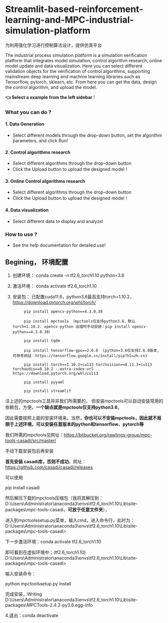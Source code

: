 # Streamlit-based-reinforcement-learning-and-MPC-industrial-simulation-platform
为利用强化学习进行控制算法设计，提供仿真平台

The industrial process simulation platform is a simulation verification platform that integrates model simulation, 
control algorithm research, online model update and data visualization. 
Here you can select different validation objects for the verification of control algorithms, 
supporting mainstream deep learning and machine learning libraries such as Tensorflow, pytorch, sklearn, etc. 
From here you can get the data, design the control algorithm, and upload the model. 

**👈 Select a example from the left sidebar** !

### What you can do ?

#### 1. Data Generation
- Select different models through the drop-down button, set the algorithm parameters, and click Run!

#### 2. Control algorithms research
- Select different algorithms through the drop-down button
- Click the Upload button to upload the designed model！

#### 3. Online Control algorithms research
- Select different algorithms through the drop-down button
- Click the Upload button to upload the designed model！

#### 4. Data visualization
- Select different data to display and analyze!

### How to use ?
- See the help documentation for detailed use!


## Begining，  环境配置

1. 创建环境： conda create -n tf2.6_torch1.10 python=3.6
   
3. 激活环境： conda activate tf2.6_torch1.10
   
5. 安装包：  已配置cuda11.6，python3.6最高支持torch=1.10.2，https://download.pytorch.org/whl/torch/
   
            pip install opencv-python==4.3.0.38
            
            pip install mpctools （mpctools仅支持python3.6，默认torch=1.10.2. opencv-python 出错时手动安装：pip install opencv-python==4.3.0.38）
            
            pip install tqdm
            
            pip install tensorflow-gpu==2.6.0  (python=3.6仅支持2.6.0版本, 可参考网站：https://tensorflow.google.cn/install/pip?hl=zh-cn)
            
            pip install torch==1.10.2+cu113 torchvision==0.11.3+cu113 torchaudio==0.10.2 --extra-index-url https://download.pytorch.org/whl/cu113
            
            pip install pyyaml
            
            pip install streamlit


注上述的mpctools工具并非我们所需要的， 但安装mpctools可以自动安装常用的依赖包，方便。**一个缺点就是mpctools仅支持python3.6**。

因此需要按照上面的安装环境来。当然，**你也可以不安装mpctools，因此就不局限于上述环境，可以安装任意版本的python和tensorflow、pytorch等**

我们所需的mpctools见网址：https://bitbucket.org/rawlings-group/mpc-tools-casadi/src/master/

手动下载安装包后再安装

 **首先安装 casadi库，否则不成功**。网址：https://github.com/casadi/casadi/releases

可以使用

pip install casadi

然后解压下载的mpctools压缩包（我将其解压到：D:\Users\Administrator\anaconda3\envs\tf2.6_torch1.10\Lib\site-packages\mpc-tools-casadi，**可放于任意文件夹**），

进入到mpctoolssetup.py菜单，输入cmd，进入命令行，此时为：D:\Users\Administrator\anaconda3\envs\tf2.6_torch1.10\Lib\site-packages\mpc-tools-casadi>

下一步激活环境：conda activate tf2.6_torch1.10

即可看到在虚拟环境中：(tf2.6_torch1.10) D:\Users\Administrator\anaconda3\envs\tf2.6_torch1.10\Lib\site-packages\mpc-tools-casadi>

输入安装命令：

python mpctoolssetup.py install

完成安装，Writing D:\Users\Administrator\anaconda3\envs\tf2.6_torch1.10\Lib\site-packages\MPCTools-2.4.2-py3.6.egg-info

4.退出：conda deactivate
